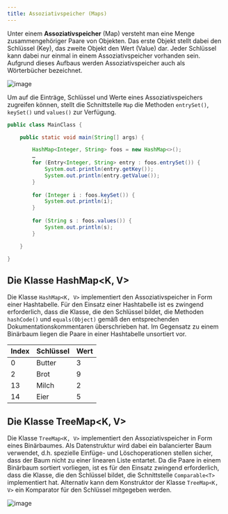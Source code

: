 ```yaml
---
title: Assoziativspeicher (Maps)
---
```


Unter einem **Assoziativspeicher** (Map) versteht man eine Menge zusammengehöriger Paare von Objekten. Das erste Objekt stellt dabei den Schlüssel (Key), das zweite 
Objekt den Wert (Value) dar. Jeder Schlüssel kann dabei nur einmal in einem Assoziativspeicher vorhanden sein. Aufgrund dieses Aufbaus werden Assoziativspeicher auch als Wörterbücher bezeichnet.

![image](https://user-images.githubusercontent.com/47243617/178993798-64074bc6-0a7b-4201-9b40-0d37423e718a.png)

Um auf die Einträge, Schlüssel und Werte eines Assoziativspeichers zugreifen können, stellt die Schnittstelle `Map` die Methoden `entrySet()`, `keySet()` und 
`values()` zur Verfügung. 

```java
public class MainClass {

    public static void main(String[] args) {

        HashMap<Integer, String> foos = new HashMap<>();
        … 
        for (Entry<Integer, String> entry : foos.entrySet()) {
            System.out.println(entry.getKey());
            System.out.println(entry.getValue());
        }
      
        for (Integer i : foos.keySet()) {
            System.out.println(i);
        }
      
        for (String s : foos.values()) {
            System.out.println(s);
        }

    }

}
```

## Die Klasse HashMap<K, V>
Die Klasse `HashMap<K, V>` implementiert den Assoziativspeicher in Form einer Hashtabelle. Für den Einsatz einer Hashtabelle ist es zwingend erforderlich, dass die 
Klasse, die den Schlüssel bildet, die Methoden `hashCode()` und `equals(Object)` gemäß den entsprechenden Dokumentationskommentaren überschrieben hat. Im Gegensatz zu einem Binärbaum liegen die Paare in einer Hashtabelle unsortiert vor.

| Index | Schlüssel | Wert |
| ----- | --------- | ---- |
| 0     | Butter    | 3    |
| 2     | Brot      | 9    |
| 13    | Milch     | 2    |
| 14    | Eier      | 5    |

## Die Klasse TreeMap<K, V>
Die Klasse `TreeMap<K, V>` implementiert den Assoziativspeicher in Form eines Binärbaumes. Als Datenstruktur wird dabei ein balancierter Baum verwendet, d.h. spezielle 
Einfüge- und Löschoperationen stellen sicher, dass der Baum nicht zu einer linearen Liste entartet. Da die Paare in einem Binärbaum sortiert vorliegen, ist es für
den Einsatz zwingend erforderlich, dass die Klasse, die den Schlüssel bildet, die Schnittstelle `Comparable<T>` implementiert hat. Alternativ kann dem Konstruktor
der Klasse `TreeMap<K, V>` ein Komparator für den Schlüssel mitgegeben werden.

![image](https://user-images.githubusercontent.com/47243617/178997445-d30d0d12-61e4-4fdc-a2e7-6750384ce8a8.png)

